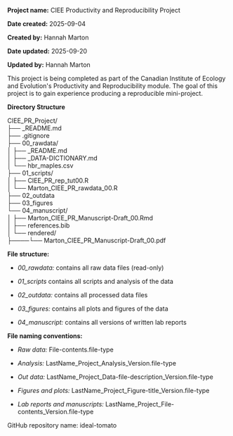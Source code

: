 **Project name:** CIEE Productivity and Reproducibility Project

**Date created:** 2025-09-04

**Created by:** Hannah Marton

**Date updated:** 2025-09-20

**Updated by:** Hannah Marton

This project is being completed as part of the Canadian Institute of Ecology and Evolution's Productivity and Reproducibility module. The goal of this project is to gain experience producing a reproducible mini-project.

**Directory Structure**

CIEE_PR_Project/\
├── \_README.md\
├── .gitignore\
├── 00_rawdata/\
│ ├── \_README.md\
│ ├── \_DATA-DICTIONARY.md\
│ └── hbr_maples.csv\
├── 01_scripts/\
│ ├── CIEE_PR_rep_tut00.R\
│ └── Marton_CIEE_PR_rawdata_00.R\
├── 02_outdata\
├── 03_figures\
└── 04_manuscript/\
│ ├── Marton_CIEE_PR_Manuscript-Draft_00.Rmd\
│ ├── references.bib\
│ └── rendered/\
├────└── Marton_CIEE_PR_Manuscript-Draft_00.pdf

**File structure:**

-   *00_rawdata:* contains all raw data files (read-only)

-   *01_scripts* contains all scripts and analysis of the data

-   *02_outdata:* contains all processed data files

-   *03_figures:* contains all plots and figures of the data

-   *04_manuscript:* contains all versions of written lab reports

**File naming conventions:**

-   *Raw data:* File-contents.file-type

-   *Analysis:* LastName_Project_Analysis_Version.file-type

-   *Out data:* LastName_Project_Data-file-description_Version.file-type

-   *Figures and plots:* LastName_Project_Figure-title_Version.file-type

-   *Lab reports and manuscripts:* LastName_Project_File-contents_Version.file-type

GitHub repository name: ideal-tomato
